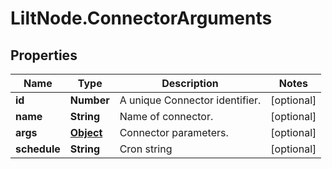 # LiltNode.ConnectorArguments

## Properties

Name | Type | Description | Notes
------------ | ------------- | ------------- | -------------
**id** | **Number** | A unique Connector identifier. | [optional] 
**name** | **String** | Name of connector. | [optional] 
**args** | [**Object**](.md) | Connector parameters. | [optional] 
**schedule** | **String** | Cron string | [optional] 


